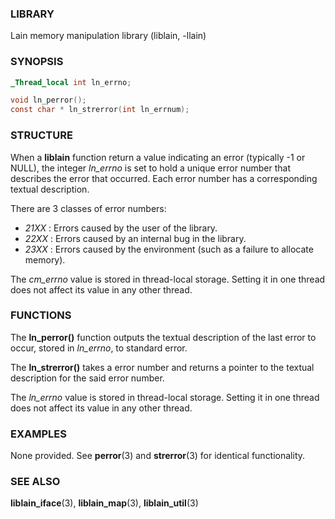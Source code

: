 ### LIBRARY
Lain memory manipulation library (liblain, -llain)


### SYNOPSIS
```c
_Thread_local int ln_errno;

void ln_perror();
const char * ln_strerror(int ln_errnum);
```


### STRUCTURE
When a **liblain** function return a value indicating an error (typically -1 or NULL), the integer *ln_errno* is set to hold a unique error number that describes the error that occurred. Each error number has a corresponding textual description.  
  
There are 3 classes of error numbers:  

- *21XX* : Errors caused by the user of the library.
- *22XX* : Errors caused by an internal bug in the library.
- *23XX* : Errors caused by the environment (such as a failure to allocate memory).  
  
The *cm_errno* value is stored in thread-local storage. Setting it in one thread does not affect its value in any other thread.


### FUNCTIONS
The **ln_perror()** function outputs the textual description of the last error to occur, stored in *ln_errno*, to standard error.  
  
The **ln_strerror()** takes a error number and returns a pointer to the textual description for the said error number.
  
The *ln_errno* value is stored in thread-local storage. Setting it in one thread does not affect its value in any other thread.
  

### EXAMPLES
None provided. See **perror**(3) and **strerror**(3) for identical functionality.
  

### SEE ALSO
**liblain_iface**(3), **liblain_map**(3), **liblain_util**(3)
